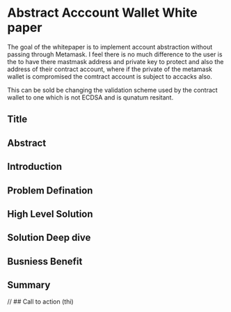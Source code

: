 # Abstract Acccount Wallet White paper 

The goal of the whitepaper is to implement account abstraction without passing through Metamask. I feel there is no much difference to the user is the to have there mastmask address and private key to protect and also the address of their contract account, where if the private of the metamask wallet is compromised the comtract account is subject to accacks also. 

This can be sold be changing the validation scheme used by the contract wallet to one which is not ECDSA and is qunatum resitant. 

## Title 


## Abstract 


## Introduction 


## Problem Defination 


## High Level Solution 


## Solution Deep dive 


## Busniess Benefit 


## Summary 


// ## Call to action (thi)
